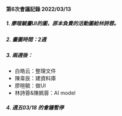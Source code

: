 #### 第6次會議記錄 2022/03/13

##### 1. 廖暄毓畫UI的圖，原本負責的活動圖給林詩蓉。
##### 2. 畫圖時間：2週
##### 3. 兩週後：
- 白皓云：整理文件
- 陳韋辰：建資料庫
- 廖暄毓：做UI
- 林詩蓉&陳姵蓉：AI model
##### 4. 週五03/18 的會議暫停
